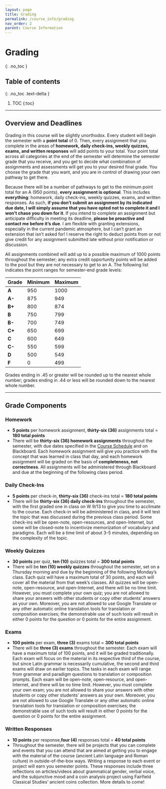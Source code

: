 ```yaml
---
layout: page
title: Grading
permalink: /course_info/grading
nav_order: 2
parent: Course Information
---
```


# Grading
{: .no_toc }

## Table of contents
{: .no_toc .text-delta }

1. TOC
{:toc}

***

## Overview and Deadlines

Grading in this course will be slightly unorthodox. Every student will begin the semester with a **point total** of 0. Then, every assignment that you complete in the areas of **homework, daily check-ins, weekly quizzes, exams, and written responses** will add points to your total. Your point total across all categories at the end of the semester will determine the semester grade that you receive, and you get to decide what combination of assignments and assessments will get you to your desired final grade. You choose the grade that you want, and you are in control of drawing your own pathway to get there.

Because there will be a number of pathways to get to the minimum point total for an A (950 points), **every assignment is optional**. This includes **everything**: homework, daily check-ins, weekly quizzes, exams, and written responses. As such, **if you don’t submit an assignment by its indicated due date, I will simply assume that you have opted not to complete it and I won’t chase you down for it**. If you intend to complete an assignment but anticipate difficulty in meeting its deadline, **please be proactive and contact me before it’s due**. I am flexible with granting extensions, especially in the current pandemic atmosphere, but I can’t grant an extension that isn’t asked for! I reserve the right to deduct points from or not give credit for any assignment submitted late without prior notification or discussion.

All assignments combined will add up to a possible maximum of 1000 points throughout the semester; any extra credit opportunity points will be added to the pool but they are not necessary to get to an A. The following list indicates the point ranges for semester-end grade levels:

|  Grade    | Minimum  | Maximum  |
|:---|:---|:---|
| **A**  | 950 | 1000 |
|  **A-** | 875 | 949 |
| **B+**  | 800 | 874 |
| **B**  | 750 | 799 |
| **B-**  | 700 | 749 |
| **C+**  | 650 | 699 |
| **C**  | 600 | 649 |
| **C-**  | 550 | 599 |
| **D**  | 500 | 549 |
| **F**  | 0 | 499 |

Grades ending in .45 or greater will be rounded up to the nearest whole number; grades ending in .44 or less will be rounded down to the nearest whole number.

***

## Grade Components

### Homework

* **5 points** per homework assignment, **thirty-six (36)** assignments total = **180 total points**
* There will be **thirty-six (36) homework assignments** throughout the semester, with due dates specified in the [Course Schedule](../schedule) and on Blackboard. Each homework assignment will give you practice with the concept that was learned in class that day, and each homework assignment will be graded on the basis of **completeness, not correctness**. All assignments will be administered through Blackboard and due at the beginning of the following class period.

### Daily Check-Ins

* **5 points** per check-in, **thirty-six (36)** check-ins total = **180 total points**
* There will be **thirty-six (36) daily check-ins** throughout the semester, with the first graded one in class on W 9/13 to give you time to acclimate to the course. Each check-in will be administered in class, and it will test the topic that was discussed during the previous class period. Some check-ins will be open-note, open-resources, and open-Internet, but some will be closed-note to incentivize memorization of vocabulary and paradigms. Each will be a time limit of about 3-5 minutes, depending on the complexity of the topic.

### Weekly Quizzes

* **30 points** per quiz, **ten (10)** quizzes total = **300 total points**
* There will be **ten (10) weekly quizzes** throughout the semester, set on a Thursday morning and due by the beginning of the following Monday’s class. Each quiz will have a maximum total of 30 points, and each will cover all the material from that week’s classes. All quizzes will be open-note, open-resource, and open-Internet, and there will be no time limit. However, you must complete your own quiz; you are not allowed to share your answers with other students or copy other students’ answers as your own. Moreover, you are not allowed to use Google Translate or any other automatic online translation tools for translation or composition exercises; the demonstrable use of such tools will result in either 0 points for the question or 0 points for the entire assignment.

### Exams

* **100 points** per exam, **three (3)** exams total = **300 total points**
* There will be **three (3) exams** throughout the semester. Each exam will have a maximum total of 100 points, and it will be graded traditionally. Each exam will focus on the material in its respective third of the course, but since Latin grammar is necessarily cumulative, the second and third exams will draw on earlier topics. The tasks in each exam will range from grammar and paradigm questions to translation or composition prompts. Each exam will be open-note, open-resource, and open-Internet, and there will be no time limit. However, you must complete your own exam; you are not allowed to share your answers with other students or copy other students’ answers as your own. Moreover, you are not allowed to use Google Translate or any other automatic online translation tools for translation or composition exercises; the demonstrable use of such tools will result in either 0 points for the question or 0 points for the entire assignment.

### Written Responses

* **10 points** per response,**four (4)** responses total = **40 total points**
* Throughout the semester, there will be projects that you can complete and events that you can attend that are aimed at getting you to engage with the material of the course (ancient Latin language and Roman culture) in outside-of-the-box ways. Writing a response to each event or project will earn you semester points. These responses include three reflections on articles/videos about grammatical gender, verbal voice, and the subjunctive mood and a coin analysis project using Fairfield Classical Studies’ ancient coins collection. More details to come!